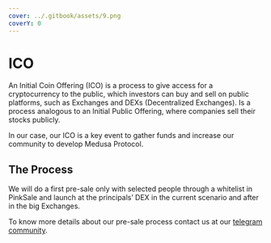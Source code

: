 ```yaml
---
cover: ../.gitbook/assets/9.png
coverY: 0
---
```


# ICO

An Initial Coin Offering (ICO) is a process to give access for a cryptocurrency to the public, which investors can buy and sell on public platforms, such as Exchanges and DEXs (Decentralized Exchanges). Is a process analogous to an Initial Public Offering, where companies sell their stocks publicly.

In our case, our ICO is a key event to gather funds and increase our community to develop Medusa Protocol.

## The Process

We will do a first pre-sale only with selected people through a whitelist in PinkSale and launch at the principals’ DEX in the current scenario and after in the big Exchanges.

To know more details about our pre-sale process contact us at our [telegram community](https://t.me/medusaprotocol).

